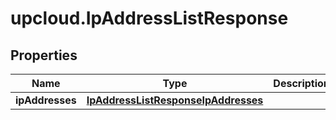 # upcloud.IpAddressListResponse

## Properties
Name | Type | Description | Notes
------------ | ------------- | ------------- | -------------
**ipAddresses** | [**IpAddressListResponseIpAddresses**](IpAddressListResponseIpAddresses.md) |  | [optional] 


